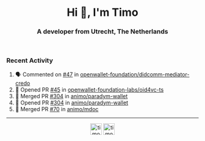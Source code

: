 <h1 align="center">Hi 👋, I'm Timo</h1>
<h3 align="center">A developer from Utrecht, The Netherlands</h3>
<br/>
<!-- https://github.com/rahuldkjain/github-profile-readme-generator --!>

<!--  <p align="left"><img src="https://github-readme-stats.vercel.app/api?username=timoglastra&show_icons=true&count_private=true&" alt="timoglastra" /></p> --!>

<!--
Github language stats
<p align="left"><img src="https://github-readme-stats.vercel.app/api/top-langs/?username=timoglastra&layout=compact" alt="timoglastra" /><p>
-->

<!-- Codestats language stats -->
<!-- <p align="left"><img src="https://codestats-readme.vercel.app/api/top-langs/?username=timoglastra&layout=compact&language_count=12" alt="timoglastra" /><p>    --!>
  
<h3>Recent Activity</h3>

<!--START_SECTION:activity-->
1. 🗣 Commented on [#47](https://github.com/openwallet-foundation/didcomm-mediator-credo/pull/47#issuecomment-2692629757) in [openwallet-foundation/didcomm-mediator-credo](https://github.com/openwallet-foundation/didcomm-mediator-credo)
2. 💪 Opened PR [#45](https://github.com/openwallet-foundation-labs/oid4vc-ts/pull/45) in [openwallet-foundation-labs/oid4vc-ts](https://github.com/openwallet-foundation-labs/oid4vc-ts)
3. 🎉 Merged PR [#304](https://github.com/animo/paradym-wallet/pull/304) in [animo/paradym-wallet](https://github.com/animo/paradym-wallet)
4. 💪 Opened PR [#304](https://github.com/animo/paradym-wallet/pull/304) in [animo/paradym-wallet](https://github.com/animo/paradym-wallet)
5. 🎉 Merged PR [#70](https://github.com/animo/mdoc/pull/70) in [animo/mdoc](https://github.com/animo/mdoc)
<!--END_SECTION:activity-->

---

<p align="center">
<a href="https://twitter.com/timoglastra" target="blank"><img align="center" src="https://cdn.jsdelivr.net/npm/simple-icons@3.0.1/icons/twitter.svg" alt="timoglastra" height="30" width="30" /></a>
<a href="https://linkedin.com/in/timoglastra" target="blank"><img align="center" src="https://cdn.jsdelivr.net/npm/simple-icons@3.0.1/icons/linkedin.svg" alt="timoglastra" height="30" width="30" /></a>
</p>



